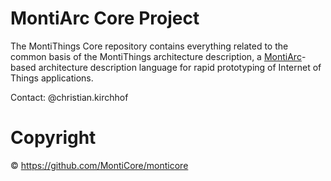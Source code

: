 # MontiArc Core Project

The MontiThings Core repository contains everything related to the common basis of the MontiThings architecture description, 
a [MontiArc][montiarc]-based architecture description language for rapid prototyping of Internet of Things applications.

Contact: @christian.kirchhof

[se-rwth]: http://www.se-rwth.de
[montiarc]: https://git.rwth-aachen.de/monticore/montiarc/core

# Copyright

© https://github.com/MontiCore/monticore